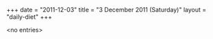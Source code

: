 +++
date = "2011-12-03"
title = "3 December 2011 (Saturday)"
layout = "daily-diet"
+++

\<no entries\>
